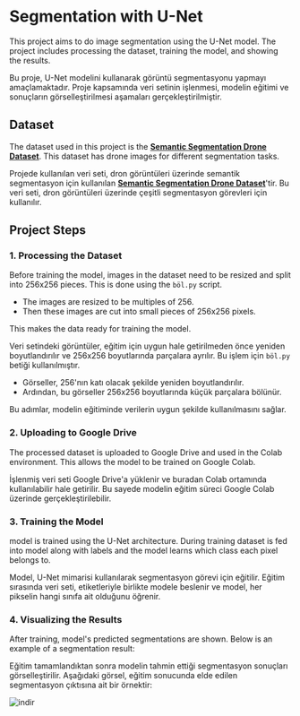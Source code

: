 # Segmentation with U-Net 

This project aims to do image segmentation using the U-Net model. The project includes processing the dataset, training the model, and showing the results.

Bu proje, U-Net modelini kullanarak görüntü segmentasyonu yapmayı amaçlamaktadır. Proje kapsamında veri setinin işlenmesi, modelin eğitimi ve sonuçların görselleştirilmesi aşamaları gerçekleştirilmiştir.

## Dataset

The dataset used in this project is the **[Semantic Segmentation Drone Dataset](https://www.kaggle.com/datasets/santurini/semantic-segmentation-drone-dataset)**. This dataset has drone images for different segmentation tasks.

Projede kullanılan veri seti, dron görüntüleri üzerinde semantik segmentasyon için kullanılan **[Semantic Segmentation Drone Dataset](https://www.kaggle.com/datasets/santurini/semantic-segmentation-drone-dataset)**'tir. Bu veri seti, dron görüntüleri üzerinde çeşitli segmentasyon görevleri için kullanılır.

## Project Steps

### 1. Processing the Dataset

Before training the model, images in the dataset need to be resized and split into 256x256 pieces. This is done using the `böl.py` script.

- The images are resized to be multiples of 256.
- Then these images are cut into small pieces of 256x256 pixels.

This makes the data ready for training the model.

Veri setindeki görüntüler, eğitim için uygun hale getirilmeden önce yeniden boyutlandırılır ve 256x256 boyutlarında parçalara ayrılır. Bu işlem için `böl.py` betiği kullanılmıştır.

- Görseller, 256'nın katı olacak şekilde yeniden boyutlandırılır.
- Ardından, bu görseller 256x256 boyutlarında küçük parçalara bölünür.
  
Bu adımlar, modelin eğitiminde verilerin uygun şekilde kullanılmasını sağlar.

### 2. Uploading to Google Drive

The processed dataset is uploaded to Google Drive and used in the Colab environment. This allows the model to be trained on Google Colab.

İşlenmiş veri seti Google Drive'a yüklenir ve buradan Colab ortamında kullanılabilir hale getirilir. Bu sayede modelin eğitim süreci Google Colab üzerinde gerçekleştirilebilir.

### 3. Training the Model

model is trained using the U-Net architecture. During training dataset is fed into model along with labels and the model learns which class each pixel belongs to.

Model, U-Net mimarisi kullanılarak segmentasyon görevi için eğitilir. Eğitim sırasında veri seti, etiketleriyle birlikte modele beslenir ve model, her pikselin hangi sınıfa ait olduğunu öğrenir.

### 4. Visualizing the Results

After training, model's predicted segmentations are shown. Below is an example of a segmentation result:

Eğitim tamamlandıktan sonra modelin tahmin ettiği segmentasyon sonuçları görselleştirilir. Aşağıdaki görsel, eğitim sonucunda elde edilen segmentasyon çıktısına ait bir örnektir:

![indir](https://github.com/user-attachments/assets/19897ea5-1f3d-41e7-85fe-cdb22dea0fd7)
